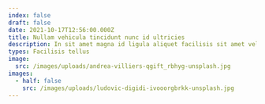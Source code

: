 ```yaml
---
index: false
draft: false
date: 2021-10-17T12:56:00.000Z
title: Nullam vehicula tincidunt nunc id ultricies
description: In sit amet magna id ligula aliquet facilisis sit amet vel sapien.
types: Facilisis tellus
image:
  src: /images/uploads/andrea-villiers-qgift_rbhyg-unsplash.jpg
images:
  - half: false
    src: /images/uploads/ludovic-digidi-ivooorgbrkk-unsplash.jpg
---
```

